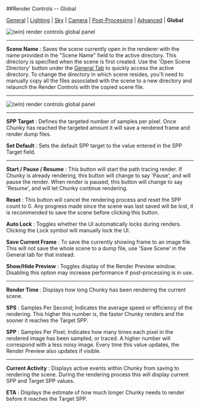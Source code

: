 ##Render Controls -- Global

[General][0] | [Lighting][1] | [Sky][2] | [Camera][3] | [Post-Processing][4] | [Advanced][5] | **Global**  

[0]:render_controls/general.html
[1]:render_controls/lighting.html
[2]:render_controls/sky.html
[3]:render_controls/camera.html
[4]:render_controls/post-processing.html
[5]:render_controls/advanced.html
[6]:render_controls/global.html

![(win) render controls global panel](render_controls_global-01.png)  
 
----  

**Scene Name**
:   Saves the scene currently open in the renderer with the name provided in the "Scene Name" field to the active directory. This directory is specified when the scene is first created. Use the 'Open Scene Directory' button under the [General Tab][10] to quickly access the active directory. To change the directory in which scene resides, you'll need to manually copy all the files associated with the scene to a new directory and relaunch the Render Controls with the copied scene file.  

----  

![(win) render controls global panel](render_controls_global-02.png)  

----

**SPP Target**
:   Defines the targeted number of samples per pixel. Once Chunky has reached the targeted amount it will save a rendered frame and render dump files.  

**Set Default**
:   Sets the default SPP target to the value entered in the SPP Target field.  

----  

**Start / Pause / Resume**
:   This button will start the path tracing render. If Chunky is already rendering, this button will change to say 'Pause', and will pause the render. When render is paused, this button will change to say 'Resume', and will let Chunky continue rendering.  

**Reset**
:   This button will cancel the rendering process and reset the SPP count to 0. Any progress made since the scene was last saved will be lost, it is recommended to save the scene before clicking this button.  

**Auto Lock**
:   Toggles whether the UI automatically locks during renders. Clicking the Lock symbol will manually lock the UI.  

**Save Current Frame**
:   To save the currently showing frame to an image file. This will not save the whole scene to a dump file, use 'Save Scene' in the General tab for that instead.  

**Show/Hide Preview**
:   Toggles display of the Render Preview window. Disabling this option may increase performance if post-processing is in use.  

----  

**Render Time**
:   Displays how long Chunky has been rendering the current scene.  

**SPS**
:   Samples Per Second; Indicates the average speed or efficiency of the rendering. This higher this number is, the faster Chunky renders and the sooner it reaches the Target SPP.  

**SPP**
:   Samples Per Pixel; Indicates how many times each pixel in the rendered image has been sampled, or traced. A higher number will correspond with a less noisy image. Every time this value updates, the Render Preview also updates if visible.  

----  

**Current Activity**
:   Displays active events within Chunky from saving to rendering the scene. During the rendering process this will display current SPP and Target SPP values.  

**ETA**
:   Displays the estimate of how much longer Chunky needs to render before it reaches the Target SPP.  

[10]:render_controls_general.html